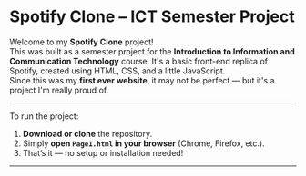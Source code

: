 #  Spotify Clone – ICT Semester Project

Welcome to my **Spotify Clone** project!  
This was built as a semester project for the **Introduction to Information and Communication Technology** course. It's a basic front-end replica of Spotify, created using HTML, CSS, and a little JavaScript.  
Since this was my **first ever website**, it may not be perfect — but it's a project I'm really proud of.

---

To run the project:

1. **Download or clone** the repository.
2. Simply **open `Page1.html` in your browser** (Chrome, Firefox, etc.).
3. That’s it — no setup or installation needed!
---
